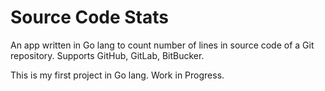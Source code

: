 # Source Code Stats
An app written in Go lang to count number of lines in source code of a Git repository. Supports GitHub, GitLab, BitBucker.

This is my first project in Go lang. Work in Progress.
